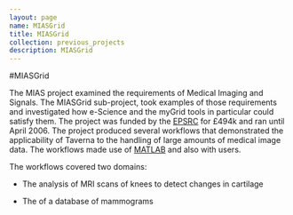 ```yaml
---
layout: page
name: MIASGrid
title: MIASGrid
collection: previous_projects
description: MIASGrid
---
```


#MIASGrid

The MIAS project examined the requirements of Medical Imaging and Signals. The MIASGrid sub-project, took examples of those requirements and investigated how e-Science and the myGrid tools in particular could satisfy them. The project was funded by the [EPSRC](http://www.epsrc.ac.uk/) for £494k and ran until April 2006.
The project produced several workflows that demonstrated the applicability of Taverna to the handling of large amounts of medical image data. The workflows made use of [MATLAB](http://uk.mathworks.com/products/matlab/) and also with users.

The workflows covered two domains:

* The analysis of MRI scans of knees to detect changes in cartilage

* The of a database of mammograms
